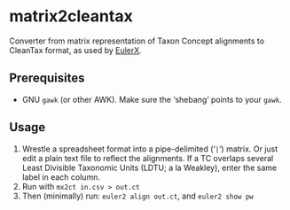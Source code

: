 # matrix2cleantax

Converter from matrix representation of Taxon Concept alignments to
CleanTax format, as used by
[EulerX](https://github.com/EulerProject/EulerX/).

## Prerequisites

 * GNU `gawk` (or other AWK). Make sure the ‘shebang’ points to your `gawk`.

## Usage

 1. Wrestle a spreadsheet format into a pipe-delimited (‘`|`’) matrix.
    Or just edit a plain text file to reflect the alignments. If a TC
    overlaps several Least Divisible Taxonomic Units (LDTU; a la Weakley), 
    enter the same label in each column.
 2. Run with `mx2ct in.csv > out.ct`
 3. Then (minimally) run: `euler2 align out.ct`, and `euler2 show pw`
 
 
